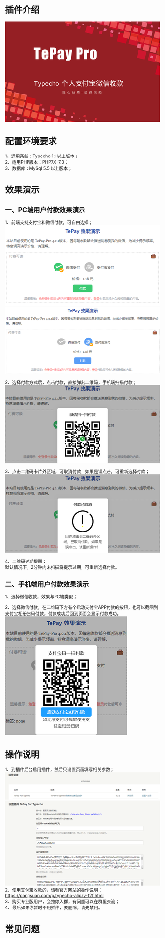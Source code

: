 # 插件介绍

![TePay](/media/TePay.png)  

# 配置环境要求  

1、适用系统：Typecho 1.1 以上版本；  
2、适用PHP版本：PHP7.0-7.3；  
3、数据库：MySql 5.5 以上版本；  

# 效果演示 

## 一、PC端用户付款效果演示 
1、前端支持支付宝和微信付款，可自由选择；  
![微信收款](/media/tepay-front-11.png)
![支付宝收款](/media/tepay-front-12.png)  

2、选择付款方式后，点击付款，直接弹出二维码，手机端扫描付款；  
![弹出二维码](/media/tepay-front-2.png)  

3、点击二维码卡片外区域，可取消付款，如果是误点击，可重新选择付款；  
![取消付款](/media/tepay-front-3.png)  

4、二维码过期提醒；  
默认情况下，2分钟内未扫描将提示过期，可重新选择付款。

## 二、手机端用户付款效果演示  
1、选择微信收款，效果与PC端类似；  

2、选择微信付款，在二维码下方有个启动支付宝APP付款的按钮，也可以截图到支付宝相册扫码付款，付款成功后回到页面会显示付款成功。    
![手机端支付宝付款](/media/tepay-front-4.png)  


# 操作说明 

1、到插件后台启用插件，然后只设置页面填写相关参数；  
![启用插件](/media/tepay-front-5.png)   
![插件设置](/media/tepay-front-6.png)   
2、使用支付宝收款的，请看官方网站的操作说明：https://pangsuan.com/p/typecho-alipay-f2f.html  
3、购买专业版用户，会拉你入群，有问题可以在群里交流；  
4、最后如果你暂时不用插件，要删除，请先禁用。  


# 常见问题



